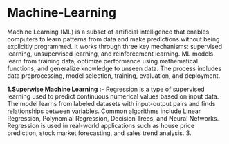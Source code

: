 # Machine-Learning

Machine Learning (ML) is a subset of artificial intelligence that enables computers to learn patterns from data and make predictions without being explicitly programmed. It works through three key mechanisms: supervised learning, unsupervised learning, and reinforcement learning. ML models learn from training data, optimize performance using mathematical functions, and generalize knowledge to unseen data. The process includes data preprocessing, model selection, training, evaluation, and deployment. 


  **1.Superwise Machine Learning :-**
        Regression is a type of supervised learning used to predict continuous numerical values based on input data. 
       The model learns from labeled datasets with input-output pairs and finds relationships between variables. 
       Common algorithms include Linear Regression, Polynomial Regression, Decision Trees, and Neural Networks. 
       Regression is used in real-world applications such as house price prediction, stock market forecasting, and sales trend analysis. 
  3.  
